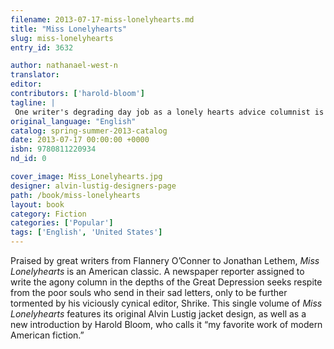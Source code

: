 ```yaml
---
filename: 2013-07-17-miss-lonelyhearts.md
title: "Miss Lonelyhearts"
slug: miss-lonelyhearts
entry_id: 3632

author: nathanael-west-n
translator: 
editor: 
contributors: ['harold-bloom']
tagline: |
 One writer's degrading day job as a lonely hearts advice columnist is only the beginning of his nightmarish existence
original_language: "English"
catalog: spring-summer-2013-catalog
date: 2013-07-17 00:00:00 +0000 
isbn: 9780811220934
nd_id: 0

cover_image: Miss_Lonelyhearts.jpg
designer: alvin-lustig-designers-page
path: /book/miss-lonelyhearts
layout: book
category: Fiction
categories: ['Popular']
tags: ['English', 'United States']
---
```

Praised by great writers from Flannery O’Conner to Jonathan Lethem, *Miss Lonelyhearts* is an American classic. A newspaper reporter assigned to write the agony column in the depths of the Great Depression seeks respite from the poor souls who send in their sad letters, only to be further tormented by his viciously cynical editor, Shrike. This single volume of *Miss Lonelyhearts* features its original Alvin Lustig jacket design, as well as a new introduction by Harold Bloom, who calls it “my favorite work of modern American fiction.”





